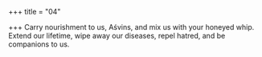 +++
title = "04"

+++
Carry nourishment to us, Aśvins, and mix us with your honeyed whip. Extend our lifetime, wipe away our diseases, repel hatred, and be  
companions to us.  